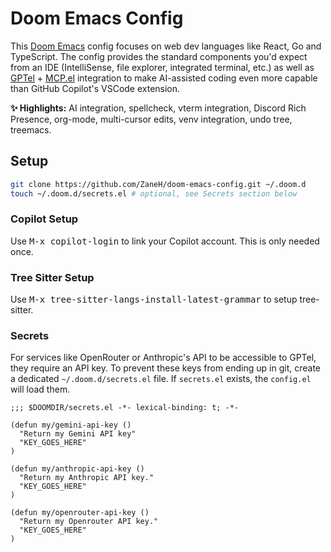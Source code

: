 # Doom Emacs Config

This [Doom Emacs](https://github.com/doomemacs/doomemacs) config focuses on web dev languages like React, Go and TypeScript.
The config provides the standard components you'd expect from an IDE (IntelliSense, file explorer, integrated terminal, etc.)
as well as [GPTel](https://github.com/karthink/gptel) + [MCP.el](https://github.com/lizqwerscott/mcp.el) integration to make
AI-assisted coding even more capable than GitHub Copilot's VSCode extension.

**✨ Highlights:** AI integration, spellcheck, vterm integration, Discord Rich Presence, org-mode, multi-cursor edits,
venv integration, undo tree, treemacs.

## Setup

```sh
git clone https://github.com/ZaneH/doom-emacs-config.git ~/.doom.d
touch ~/.doom.d/secrets.el # optional, see Secrets section below
```

### Copilot Setup

Use <kbd>M-x copilot-login</kbd> to link your Copilot account. This is only needed once.

### Tree Sitter Setup

Use <kbd>M-x tree-sitter-langs-install-latest-grammar</kbd> to setup tree-sitter.

### Secrets

For services like OpenRouter or Anthropic's API to be accessible to GPTel, they require an API key. To prevent these keys from
ending up in git, create a dedicated `~/.doom.d/secrets.el` file. If `secrets.el` exists, the `config.el` will load them.

```elisp
;;; $DOOMDIR/secrets.el -*- lexical-binding: t; -*-

(defun my/gemini-api-key ()
  "Return my Gemini API key"
  "KEY_GOES_HERE"
)

(defun my/anthropic-api-key ()
  "Return my Anthropic API key."
  "KEY_GOES_HERE"
)

(defun my/openrouter-api-key ()
  "Return my Openrouter API key."
  "KEY_GOES_HERE"
)
```
